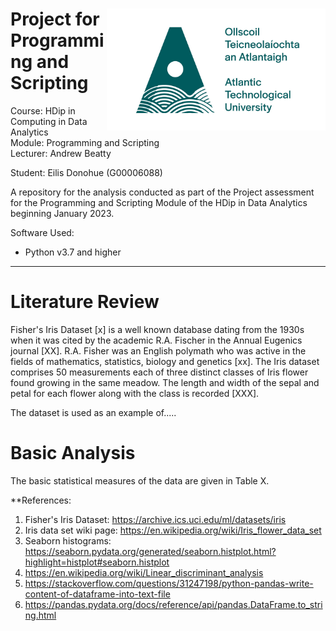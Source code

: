 <h1><img align="right" width="350" src="img/ATU-Logo-Full-RGB-Green.jpg"> Project for Programming and Scripting 
</h1>
<p> 
Course: HDip in Computing in Data Analytics <br>
Module: Programming and Scripting <br>
Lecturer: Andrew Beatty
    
Student: Eilis Donohue (G00006088)

A repository for the analysis conducted as part of the Project assessment for  the Programming and Scripting Module of the HDip in Data Analytics beginning January 2023. 

Software Used: 
 - Python v3.7 and higher  
 </p>

 - - -

# Literature Review
Fisher's Iris Dataset [x] is a well known database dating from the 1930s when it was cited by the academic R.A. Fischer in the Annual Eugenics journal [XX]. R.A. Fisher was an English polymath who was active in the fields of mathematics, statistics, biology and genetics [xx]. The Iris dataset comprises 50 measurements each of three distinct classes of Iris flower found growing in the same meadow. The length and width of the sepal and petal for each flower along with the class is recorded [XXX].

The dataset is used as an example of.....

# Basic Analysis
The basic statistical measures of the data are given in Table X.  






**References:
1. Fisher's Iris Dataset: https://archive.ics.uci.edu/ml/datasets/iris
2. Iris data set wiki page: https://en.wikipedia.org/wiki/Iris_flower_data_set
3. Seaborn histograms: https://seaborn.pydata.org/generated/seaborn.histplot.html?highlight=histplot#seaborn.histplot
4. https://en.wikipedia.org/wiki/Linear_discriminant_analysis
5. https://stackoverflow.com/questions/31247198/python-pandas-write-content-of-dataframe-into-text-file
6. https://pandas.pydata.org/docs/reference/api/pandas.DataFrame.to_string.html
